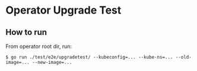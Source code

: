 # Operator Upgrade Test

## How to run

From operator root dir, run:
```
$ go run ./test/e2e/upgradetest/ --kubeconfig=... --kube-ns=... --old-image=... --new-image=...
```
